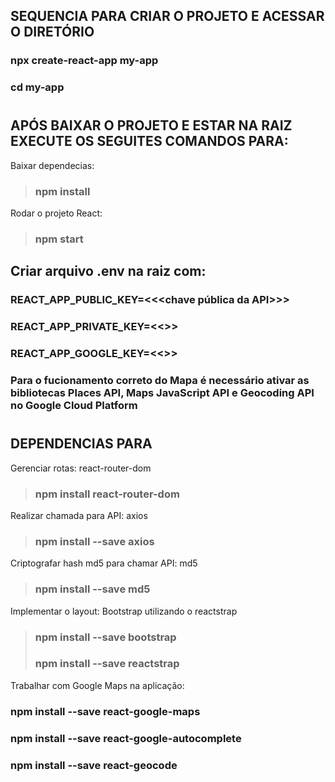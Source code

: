 ## SEQUENCIA PARA CRIAR O PROJETO E ACESSAR O DIRETÓRIO
### npx create-react-app my-app
### cd my-app

#

## APÓS BAIXAR O PROJETO E ESTAR NA RAIZ EXECUTE OS SEGUITES COMANDOS PARA:

Baixar dependecias:
>### npm install
Rodar o projeto React:
>### npm start

## Criar arquivo .env na raiz com:
### REACT_APP_PUBLIC_KEY=<<<chave pública da API>>>
### REACT_APP_PRIVATE_KEY=<<<chave privada da API>>>
### REACT_APP_GOOGLE_KEY=<<<chave da API do Google>>>
### Para o fucionamento correto do Mapa é necessário ativar as bibliotecas Places API, Maps JavaScript API e Geocoding API no Google Cloud Platform
#

## DEPENDENCIAS PARA
Gerenciar rotas: react-router-dom
>### npm install react-router-dom
Realizar chamada para API: axios
>### npm install --save axios
Criptografar hash md5 para chamar API: md5
>### npm install --save md5
Implementar o layout: Bootstrap utilizando o reactstrap 
>### npm install --save bootstrap
>### npm install --save reactstrap
Trabalhar com Google Maps na aplicação:
### npm install --save react-google-maps
### npm install --save react-google-autocomplete
### npm install --save react-geocode